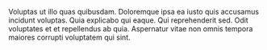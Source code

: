 Voluptas ut illo quas quibusdam. Doloremque ipsa ea iusto quis accusamus incidunt voluptas. Quia explicabo qui eaque. Qui reprehenderit sed. Odit voluptates et et repellendus ab quia. Aspernatur vitae non omnis tempora maiores corrupti voluptatem qui sint.